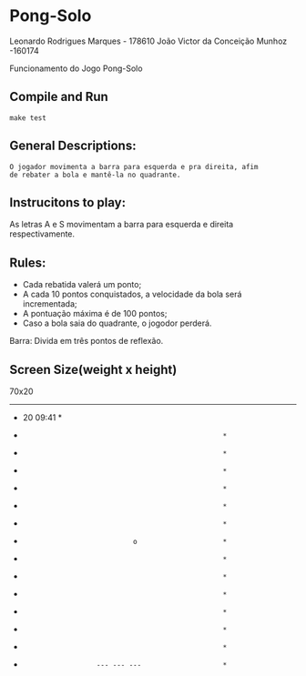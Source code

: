 # Pong-Solo

 Leonardo Rodrigues Marques - 178610
 João Victor da Conceição Munhoz -160174

Funcionamento do Jogo Pong-Solo

## Compile and Run
```
make test
```
## General Descriptions:

```
O jogador movimenta a barra para esquerda e pra direita, afim
de rebater a bola e mantê-la no quadrante.
```
## Instrucitons to play:
As letras A e S movimentam a barra para esquerda e direita
respectivamente.

## Rules:
 - Cada rebatida valerá um ponto;
 - A cada 10 pontos conquistados, a velocidade da bola será
incrementada;
 - A pontuação máxima é de 100 pontos;
 - Caso a bola saia do quadrante, o jogodor perderá.

Barra:
Divida em três pontos de reflexão.

## Screen Size(weight x height)
  70x20
  
********************************************************
*  20                                           09:41  *
*                                                      *
*                                                      *                               
*                                                      *
*                                                      *
*                                                      *                              
*                                                      *
*                                o                     *
*                                                      *
*                                                      *
*                                                      *
*                                                      *
*                                                      *
*                                                      *
*                       --- --- ---                    *